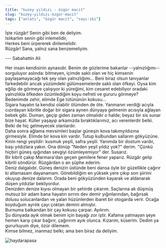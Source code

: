 ```yaml
---
title: "kuzey yıldızı - özgür macit"
slug: "kuzey-yıldızı-özgür-macit"
tags: ["anlatı", "özgür macit", "sayı:iki"]
---
```


İşte rüzgâr! Senin gibi ben de deliyim.\
Islıkarlım senin gibi inlemelidir,\
Herkes beni ürpererek dinlemelidir.\
Rüzgâr! Sana, yalnız sana benzemeliyim.

--- Sabahattin Ali


Her insan kendisinin aynasıdır. Benim de gözlerime bakanlar
--yalnızlığımı-- sorguluyor aslında: bitmeyen, içimde saklı olan ve hiç
kimsenin paylaşamayacağı tek şey olan yalnızlığımı... Beni biraz olsun
tanıyanlar farkedebilir ancak yüzümdeki gülümsemelerde saklı olan
öfkeyi. Oysa kim eğilip de görmeye çalışıyor ki yüreğimi, kim cesaret
edebiliyor oradaki yalnızlıkla öfkeden özümlediğim koyu nefreti ve
gururu görmeye?\
Bedenimde zehir, elimde Ege tütününün kokusu...\
Sigara hayatın ta kendisi olabilir ölümden de öte. Yanmanın verdiği
acıyla cızırdayan kibritle doğar bir sigara aynen dünyaya gelmenin
acısıyla ağlayan bebek gibi. Duman, geçip giden zaman olmalıdır o halde;
beyaz bir sis sunar bize hayat. Küller yaşayıp arkamızda
bıraktıklarımız, acı verenlerdir belki. Belki de hiç gelmeyecek
olanlardır.\
Daha sonra ağlama mevsimleri başlar güneşin kova takımyıldızına
girmesiyle. Elimde bir kova kin vardır. Tutup kulbundan sallarım
gökyüzüne. Kinin rengi yeşildir: kusmuk yeşili, safra yeşili. Yanımda
bir dostum vardır, başı yıldızlara yakın. Ona dönüp "Neden yeşil yıldız
yok?" derim. "Çünkü hiçbiri güneş ışığından sevgiyi özümleyemiyor" der.
Susarız.\
Bir kibrit çakıp Marmara'dan geçen gemilere fener yaparız. Rüzgâr gelip
kibriti söndürür. Rüzgârdan o an şüphe ederim.\
Deniz dalgalıdır. Güneş denizin üstünde beni dansa öyle bir güzellikle
çağırır ki atlamasam dayanamam. Görebildiğim en yüksek yere çıkıp son
şiirimi okuyup denize dalarım. Orada beni gökyüzünden kayarak ve
aldanarak düşen yıldızlar bekliyordur.\
Denizden denize kıyısı olmayan bir şehirde çıkarım. Saçlarına ak düşmüş
mutsuz bir adam bana hayatın sırrını dev demir yığınlarından, bağırsak
dolusu solucanlardan ve yalan hüzünlerden ibaret bir otogarda verir.
Ocağa koyduğum ayrılık çayı çoktan demini almıştır.\
Burnuma balkandan bir çay kokusu çarpar. Ayılırım.\
Şu dünyada ayık olmak benim için bayağı zor iştir. Kafama yatmayan şeye
hemen karşı çıkar bağırır, çağırırım ayık olunca. Kızarım, küserim.
Dedim ya gururluyum diye, özür dilemem.\
Kimse bilmez, inanmaz belki; ama ben biraz da deliyim.

![haydarapasa](/img/ky02_33_zaferyalcinpinar.jpg)
